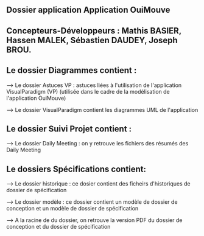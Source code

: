 ## Dossier application Application OuiMouve

## Concepteurs-Développeurs : Mathis BASIER, Hassen MALEK, Sébastien DAUDEY, Joseph BROU.

## Le dossier Diagrammes contient :

--> Le dossier Astuces VP : astuces liées à l'utilisation de l'application VisualParadigm (VP) (utilisée dans le cadre de la modélisation de l'application OuiMouve)


--> Le dossier VisualParadigm contient les diagrammes UML de l'application



## Le dossier Suivi Projet contient : 

--> Le dossier Daily Meeting : on y retrouve les fichiers des résumés des Daily Meeting


## Le dossiers Spécifications contient:

--> Le dossier historique : ce dosier contient des ficheirs d'historiques de dossier de spécification

--> Le dossier modèle : ce dossier contient un modèle de dossier de conception et un modèle de dossier 	de spécification

--> A la racine de du dossier, on retrouve la version PDF du dossier de conception et du dossier de spécification 
